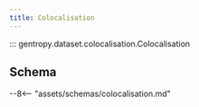 ```yaml
---
title: Colocalisation
---
```


::: gentropy.dataset.colocalisation.Colocalisation

## Schema

--8<-- "assets/schemas/colocalisation.md"
